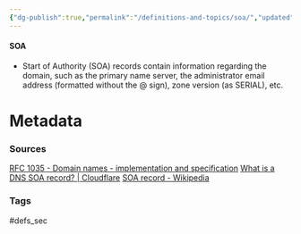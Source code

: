 ```yaml
---
{"dg-publish":true,"permalink":"/definitions-and-topics/soa/","updated":"2025-05-26T18:50:58.905-07:00"}
---
```


#### SOA
- Start of Authority (SOA) records contain information regarding the domain, such as the primary name server, the administrator email address (formatted without the @ sign), zone version (as SERIAL), etc.


# Metadata

### Sources
[RFC 1035 - Domain names - implementation and specification](https://datatracker.ietf.org/doc/html/rfc1035#section-3.3.13)
[What is a DNS SOA record? \| Cloudflare](https://www.cloudflare.com/learning/dns/dns-records/dns-soa-record/)
[SOA record - Wikipedia](https://en.wikipedia.org/wiki/SOA_record)
### Tags
#defs_sec 